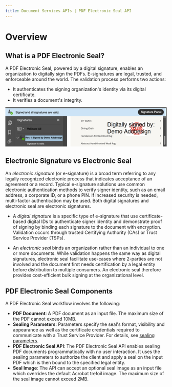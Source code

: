 ```yaml
---
title: Document Services APIs | PDF Electronic Seal API
---
```

# Overview

## What is a PDF Electronic Seal?

A PDF Electronic Seal, powered by a digital signature, enables an organization to digitally sign the PDFs. E-signatures are legal, trusted, and enforceable around the world. The validation process performs two actions: 

* It authenticates the signing organization's identity via its digital certificate. 
* It verifies a document's integrity. 

![PDF Electronic Seal](../images/blueBar.png)

## Electronic Signature vs Electronic Seal

An *electronic signature* (or e-signature) is a broad term referring to any legally recognized electronic process that indicates acceptance of an agreement or a record. Typical e-signature solutions use common electronic authentication methods to verify signer identity, such as an email address, a corporate ID, or a phone PIN. If increased security is needed, multi-factor authentication may be used. Both digital signatures and electronic seal are electronic signatures. 

* A *digital signature* is a specific type of e-signature that use certificate-based digital IDs to authenticate signer identity and demonstrate proof of signing by binding each signature to the document with encryption. Validation occurs through trusted Certifying Authority (CAs) or Trust Service Provider (TSPs).

* An *electronic seal* binds an organization rather than an individual to one or more documents. While validation happens the same way as digital signatures, electronic seal facilitate use-cases where 2-parties are not involved and the document first needs certification by a legal entity before distribution to multiple consumers. An electronic seal therefore provides cost-efficient bulk signing at the organizational level.

## PDF Electronic Seal Components

A PDF Electronic Seal workflow involves the following:

* **PDF Document**: A PDF document as an input file. The maximum size of the PDF cannot exceed 10MB.
* **Sealing Parameters**: Parameters  specify the seal's format, visibility and appearance as well as the certificate credentials required to communicate with a Trust Service Provider. For details, see [sealing parameters](/overview/pdf-electronic-seal-api/quickstarts/#parameters).
* **PDF Electronic Seal API**: The PDF Electronic Seal API enables sealing PDF documents programmatically with no user interaction. It uses the sealing parameters to authorize the client and apply a seal on the input PDF which is then bound to the specified legal entity.
* **Seal Image**: The API can accept an optional seal image as an input file which overrides the default Acrobat trefoil image. The maximum size of the seal image cannot exceed 2MB.
